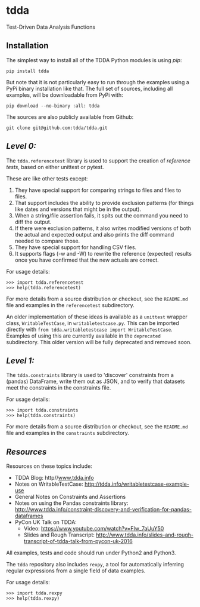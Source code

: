 # tdda
Test-Driven Data Analysis Functions

Installation
------------

The simplest way to install all of the TDDA Python modules is using *pip*:

    pip install tdda

But note that it is not particularly easy to run through the examples using
a PyPi binary installation like that. The full set of sources, including
all examples, will be downloadable from PyPi with:

    pip download --no-binary :all: tdda

The sources are also publicly available from Github:

    git clone git@github.com:tdda/tdda.git


*Level 0:*
----------

The `tdda.referencetest` library is used to support
the creation of *reference tests*, based on either unittest or pytest.

These are like other tests except:

  1. They have special support for comparing strings to files
     and files to files.
  2. That support includes the ability to provide exclusion patterns
     (for things like dates and versions that might be in the output).
  3. When a string/file assertion fails, it spits out the command you
     need to diff the output.
  4. If there were exclusion patterns, it also writes modified versions
     of both the actual and expected output and also prints the diff
     command needed to compare those.
  5. They have special support for handling CSV files.
  6. It supports flags (-w and -W)  to rewrite the reference (expected)
     results once you have confirmed that the new actuals are correct.

For usage details:

    >>> import tdda.referencetest
    >>> help(tdda.referencetest)

For more details from a source distribution or checkout, see the `README.md`
file and examples in the `referencetest` subdirectory.

An older implementation of these ideas is available as a `unittest`
wrapper class, `WritableTestCase`, in `writabletestcase.py`.
This can be imported directly with
`from tdda.writabletestcase import WritableTestCase`. Examples of using
this are currently available in the `deprecated` subdirectory. This older
version will be fully deprecated and removed soon.

*Level 1:*
----------

The `tdda.constraints` library is used to 'discover' constraints
from a (pandas) DataFrame, write them out as JSON, and to verify that
datasets meet the constraints in the constraints file.

For usage details:

    >>> import tdda.constraints
    >>> help(tdda.constraints)

For more details from a source distribution or checkout, see the `README.md`
file and examples in the `constraints` subdirectory.

*Resources*
-----------

Resources on these topics include:

  * TDDA Blog: http//www.tdda.info
  * Notes on WritableTestCase:
    http://tdda.info/writabletestcase-example-use
  * General Notes on Constraints and Assertions
  * Notes on using the Pandas constraints library:
    http://www.tdda.info/constraint-discovery-and-verification-for-pandas-dataframes
  * PyCon UK Talk on TDDA:
      - Video: https://www.youtube.com/watch?v=FIw_7aUuY50
      - Slides and Rough Transcript:   http://www.tdda.info/slides-and-rough-transcript-of-tdda-talk-from-pycon-uk-2016

All examples, tests and code should run under Python2 and Python3.

The `tdda` repository also includes `rexpy`, a tool for automatically
inferring regular expressions from a single field of data examples.

For usage details:

    >>> import tdda.rexpy
    >>> help(tdda.rexpy)

